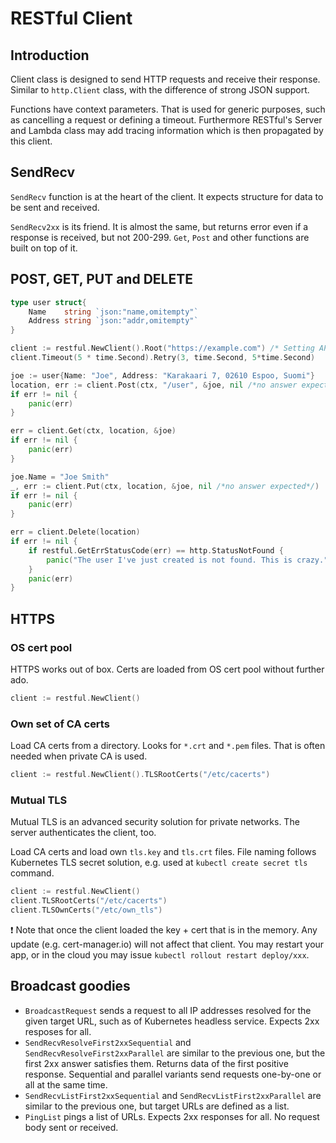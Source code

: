 # RESTful Client

## Introduction

Client class is designed to send HTTP requests and receive their response.
Similar to `http.Client` class, with the difference of strong JSON support.

Functions have context parameters. That is used for generic purposes, such as cancelling a request or defining a timeout.
Furthermore RESTful's Server and Lambda class may add tracing information which is then propagated by this client.

## SendRecv

`SendRecv` function is at the heart of the client. It expects structure for data to be sent and received.

`SendRecv2xx` is its friend. It is almost the same, but returns error even if a response is received, but not 200-299.
`Get`, `Post` and other functions are built on top of it.

## POST, GET, PUT and DELETE

```go
type user struct{
    Name    string `json:"name,omitempty"`
    Address string `json:"addr,omitempty"`
}

client := restful.NewClient().Root("https://example.com") /* Setting API root is optional, may avoid passing config around. */
client.Timeout(5 * time.Second).Retry(3, time.Second, 5*time.Second)

joe := user{Name: "Joe", Address: "Karakaari 7, 02610 Espoo, Suomi"}
location, err := client.Post(ctx, "/user", &joe, nil /*no answer expected*/)
if err != nil {
    panic(err)
}

err = client.Get(ctx, location, &joe)
if err != nil {
    panic(err)
}

joe.Name = "Joe Smith"
_, err := client.Put(ctx, location, &joe, nil /*no answer expected*/)
if err != nil {
    panic(err)
}

err = client.Delete(location)
if err != nil {
    if restful.GetErrStatusCode(err) == http.StatusNotFound {
        panic("The user I've just created is not found. This is crazy.")
    }
    panic(err)
}
```

## HTTPS

### OS cert pool

HTTPS works out of box. Certs are loaded from OS cert pool without further ado.

```go
client := restful.NewClient()
```

### Own set of CA certs

Load CA certs from a directory. Looks for `*.crt` and `*.pem` files.
That is often needed when private CA is used.

```go
client := restful.NewClient().TLSRootCerts("/etc/cacerts")
```

### Mutual TLS

Mutual TLS is an advanced security solution for private networks. The server authenticates the client, too.

Load CA certs and load own `tls.key` and `tls.crt` files.
File naming follows Kubernetes TLS secret solution, e.g. used at `kubectl create secret tls` command.

```go
client := restful.NewClient()
client.TLSRootCerts("/etc/cacerts")
client.TLSOwnCerts("/etc/own_tls")
```

❗ Note that once the client loaded the key + cert that is in the memory.
Any update (e.g. cert-manager.io) will not affect that client.
You may restart your app, or in the cloud you may issue `kubectl rollout restart deploy/xxx`.

## Broadcast goodies

* `BroadcastRequest` sends a request to all IP addresses resolved for the given target URL, such as of Kubernetes headless service. Expects 2xx resposes for all.
* `SendRecvResolveFirst2xxSequential` and `SendRecvResolveFirst2xxParallel` are similar to the previous one, but the first 2xx answer satisfies them. Returns data of the first positive response. Sequential and parallel variants send requests one-by-one or all at the same time.
* `SendRecvListFirst2xxSequential` and `SendRecvListFirst2xxParallel` are similar to the previous one, but target URLs are defined as a list.
* `PingList` pings a list of URLs. Expects 2xx responses for all. No request body sent or received.

